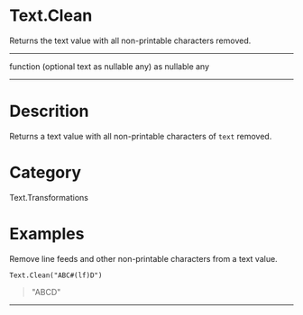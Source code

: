 ﻿# Text.Clean
Returns the text value with all non-printable characters removed.
***
function (optional text as nullable any) as nullable any
***
# Descrition 
Returns a text value with all non-printable characters of <code>text</code> removed.
# Category 
Text.Transformations
# Examples 
Remove line feeds and other non-printable characters from a text value.
```
Text.Clean("ABC#(lf)D")
```
> "ABCD"
***
